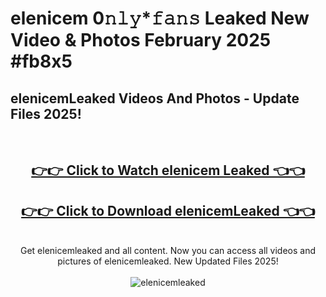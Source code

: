 # elenicem 0𝚗𝚕𝚢*𝚏𝚊𝚗𝚜 Leaked New Video & Photos February 2025 #fb8x5

<h2>elenicemLeaked Videos And Photos - Update Files 2025!</h2>
<br>
<div align="center">
<h2><a href="https://mediaupload.pro?title=elenicem&ref=11F" rel="nofollow">👉👉 Click to Watch elenicem Leaked 👈👈</a></h2>
<h2><a href="https://mediaupload.pro?title=elenicem&ref=11F" rel="nofollow">👉👉 Click to Download elenicemLeaked 👈👈</a></h2>
<br>
Get elenicemleaked and all content. Now you can access all videos and pictures of elenicemleaked. New Updated Files 2025!
<br>
<br>
<a href="https://mediaupload.pro?title=elenicem&ref=11F" rel="nofollow" data-target="animated-image.originalLink"><img src="https://i.ibb.co/Gkj2r4b/banner.png" alt="elenicemleaked" style="max-width: 100%; display: inline-block;" data-target="animated-image.originalImage"></a>
</div>
<br>

